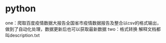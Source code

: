 # python
one：爬取百度疫情数据大报告全国省市疫情数据报告及整合以csv的格式输出，做到了自动化处理，数据更新后也可以获取最新数据
two：格式转换
解释文档都叫description.txt
